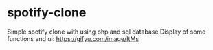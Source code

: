 # spotify-clone
Simple spotify clone with using php and sql database
Display of some functions and ui:
https://gifyu.com/image/ItMs
